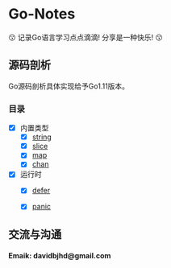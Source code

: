 # Go-Notes
:kissing: 记录Go语言学习点点滴滴! 分享是一种快乐! :kissing:

## 源码剖析
Go源码剖析具体实现给予Go1.11版本。

### 目录

- [x] 内置类型
	- [x] [string](sourceCodeAnalysis/builtin-type/string.md)
	- [x] [slice](sourceCodeAnalysis/builtin-type/slice.md)
	- [x] [map](sourceCodeAnalysis/builtin-type/map.md)
	- [x] [chan](sourceCodeAnalysis/builtin-type/chan.md)
- [x] 运行时
	- [x] [defer](sourceCodeAnalysis/runtime/defer.md)
	- [x] [panic](sourceCodeAnalysis/runtime/panic.md)
	
	
## 交流与沟通
<H4>Emaik: davidbjhd@gmail.com</H4>
	
	


